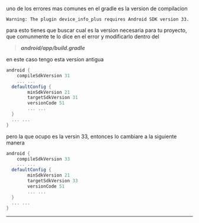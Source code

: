 uno de los errores mas comunes en el gradle es la version de compilacion

    Warning: The plugin device_info_plus requires Android SDK version 33.

para esto tienes que buscar cual es la version necesaria para tu proyecto, que comunmente te lo dice en el error y modificarlo dentro del

> **_android/app/build.gradle_**

en este caso tengo esta version antigua

```gradle
android {
    compileSdkVersion 31
    ... ...
  defaultConfig {
        minSdkVersion 21
        targetSdkVersion 31
        versionCode 51
        ... ...
  }
  ... ...
}
```

pero la que ocupo es la versin 33, entonces lo cambiare a la siguiente manera

```gradle
android {
    compileSdkVersion 33
    ... ...
  defaultConfig {
        minSdkVersion 21
        targetSdkVersion 33
        versionCode 51
        ... ...
  }
  ... ...
}
```

---
